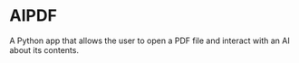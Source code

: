 # AIPDF
 
A Python app that allows the user to open a PDF file and interact with an AI about its contents.
